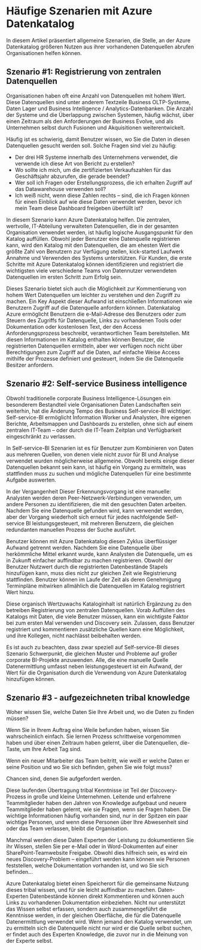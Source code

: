 <properties
   pageTitle="Häufige Szenarien mit Azure Datenkatalog | Microsoft Azure"
   description="Eine Übersicht über häufige Szenarien Azure Datenkatalog, einschließlich der Registrierung und Erkennung von hohem Wert Datenquellen Aktivieren der Self-service Business Intelligence, und erfassen vorhandene tribal wissen zu Datenquellen und Prozessen."
   services="data-catalog"
   documentationCenter=""
   authors="steelanddata"
   manager="NA"
   editor=""
   tags=""/>
<tags
   ms.service="data-catalog"
   ms.devlang="NA"
   ms.topic="article"
   ms.tgt_pltfrm="NA"
   ms.workload="data-catalog"
   ms.date="10/03/2016"
   ms.author="maroche"/>


# <a name="azure-data-catalog-common-scenarios"></a>Häufige Szenarien mit Azure Datenkatalog

In diesem Artikel präsentiert allgemeine Szenarien, die Stelle, an der Azure Datenkatalog größeren Nutzen aus ihrer vorhandenen Datenquellen abrufen Organisationen helfen können.

## <a name="scenario-1---registration-of-central-data-sources"></a>Szenario #1: Registrierung von zentralen Datenquellen

Organisationen haben oft eine Anzahl von Datenquellen mit hohem Wert. Diese Datenquellen sind unter anderem Textzeile Business OLTP-Systeme, Daten Lager und Business Intelligence / Analytics-Datenbanken. Die Anzahl der Systeme und die Überlappung zwischen Systemen, häufig wächst, über einen Zeitraum als den Anforderungen der Business Evolve, und als Unternehmen selbst durch Fusionen und Akquisitionen weiterentwickelt.

Häufig ist es schwierig, damit Benutzer wissen, wo Sie die Daten in diesen Datenquellen gesucht werden soll. Solche Fragen sind viel zu häufig:

- Der drei HR Systeme innerhalb des Unternehmens verwendet, die verwende ich diese Art von Bericht zu erstellen?
- Wo sollte ich mich, um die zertifizierten Verkaufszahlen für das Geschäftsjahr abzurufen, die gerade beendet?
- Wer soll ich Fragen oder Erstellungsprozess, die ich erhalten Zugriff auf das Datawarehouse verwenden soll?
- Ich weiß nicht, wenn diese Zahlen rechts – sind, die ich Fragen können für einen Einblick auf wie diese Daten verwendet werden, bevor ich mein Team diese Dashboard freigeben überfüllt ist?

In diesem Szenario kann Azure Datenkatalog helfen. Die zentralen, wertvolle, IT-Abteilung verwalteten Datenquellen, die in der gesamten Organisation verwendet werden, ist häufig logische Ausgangspunkt für den Katalog auffüllen. Obwohl jeder Benutzer eine Datenquelle registrieren kann, wird den Katalog mit den Datenquellen, die am ehesten Wert die größte Zahl von Benutzern zur Verfügung stellen, kick-started Laufwerk Annahme und Verwenden des Systems unterstützen. Für Kunden, die erste Schritte mit Azure Datenkatalog können identifizieren und registriert die wichtigsten viele verschiedene Teams von Datennutzer verwendeten Datenquellen im ersten Schritt zum Erfolg sein.

Dieses Szenario bietet sich auch die Möglichkeit zur Kommentierung von hohem Wert Datenquellen um leichter zu verstehen und den Zugriff zu machen. Ein Key Aspekt dieser Aufwand ist einschließen Informationen wie Benutzern Zugriff auf die Datenquelle anfordern können. Datenkatalog Azure ermöglicht Benutzern die e-Mail-Adresse des Benutzers oder zum Steuern des Zugriffs für Datenquelle, Links zu vorhandenen Tools oder Dokumentation oder kostenlosen Text, der den Access Anforderungsprozess beschreibt, verantwortlichen Team bereitstellen. Mit diesen Informationen im Katalog enthalten können Benutzer, die registrierten Datenquellen ermitteln, aber wer verfügen noch nicht über Berechtigungen zum Zugriff auf die Daten, auf einfache Weise Access mithilfe der Prozesse definiert und gesteuert, indem Sie die Datenquelle Besitzer anfordern.

## <a name="scenario-2---self-service-business-intelligence"></a>Szenario #2: Self-service Business intelligence

Obwohl traditionelle corporate Business Intelligence-Lösungen ein besonderem Bestandteil viele Organisationen Daten Landschaften sein weiterhin, hat die Änderung Tempo des Business Self-service-BI wichtiger. Self-service-BI ermöglicht Information Worker und Analysten, ihre eigenen Berichte, Arbeitsmappen und Dashboards zu erstellen, ohne sich auf einem zentralen IT-Team – oder durch die IT-Team Zeitplan und Verfügbarkeit eingeschränkt zu verlassen.

In Self-service-BI Szenarien ist es für Benutzer zum Kombinieren von Daten aus mehreren Quellen, von denen viele nicht zuvor für BI und Analyse verwendet wurden möglicherweise allgemeine. Obwohl bereits einige dieser Datenquellen bekannt sein kann, ist häufig ein Vorgang zu ermitteln, was stattfinden muss zu suchen und mögliche Datenquellen für eine bestimmte Aufgabe auswerten.

In der Vergangenheit Dieser Erkennungsvorgang ist eine manuelle: Analysten werden deren Peer-Netzwerk-Verbindungen verwenden, um andere Personen zu identifizieren, die mit den gesuchten Daten arbeiten. Nachdem Sie eine Datenquelle gefunden wird, kann verwendet werden, aber der Vorgang wiederholt sich erneut für jedes nachfolgende Self-service BI leistungsgesteuert, mit mehreren Benutzern, die gleichen redundanten manuellen Prozess der Suche ausführt.

Benutzer können mit Azure Datenkatalog diesen Zyklus überflüssiger Aufwand getrennt werden. Nachdem Sie eine Datenquelle über herkömmliche Mittel erkannt wurde, kann Analysten die Datenquelle, um es in Zukunft einfacher auffindbar zu machen registrieren. Obwohl der Benutzer Nutzwert durch die registrierten Datenbestände Stapels hinzufügen kann, muss dies nicht zur gleichen Zeit wie Registrierung stattfinden. Benutzer können im Laufe der Zeit als deren Genehmigung Terminpläne mitwirken allmählich die Datenquellen im Katalog registriert Wert hinzu.

Diese organisch Wertzuwachs Kataloginhalt ist natürlich Ergänzung zu den betreiben Registrierung von zentralen Datenquellen. Vorab Auffüllen des Katalogs mit Daten, die viele Benutzer müssen, kann ein wichtigste Faktor bei zum ersten Mal verwenden und Discovery sein. Zulassen, dass Benutzer registriert und kommentieren zusätzliche Quellen kann eine Möglichkeit, und ihre Kollegen, nicht nachlässt beibehalten werden.

Es ist auch zu beachten, dass zwar speziell auf Self-service-BI dieses Szenario Schwerpunkt, die gleichen Muster und Probleme auf großer corporate BI-Projekte anzuwenden. Alle, die eine manuelle Quelle Datenermittlung umfasst neben leistungsgesteuert ist ein Aufwand, der Wert für die Organisation durch die Verwendung von Azure Datenkatalog hinzufügen können.

## <a name="scenario-3---capturing-tribal-knowledge"></a>Szenario #3 - aufgezeichneten tribal knowledge

Woher wissen Sie, welche Daten Sie Ihre Arbeit und, wo die Daten zu finden müssen?

Wenn Sie in Ihrem Auftrag eine Weile befunden haben, wissen Sie wahrscheinlich einfach. Sie lernen Prozess schrittweise vorgenommen haben und über einen Zeitraum haben gelernt, über die Datenquellen, die-Taste, um Ihre Arbeit Tag sind.

Wenn ein neuer Mitarbeiter das Team beitritt, wie weiß er welche Daten er seine Position und wo Sie sich befinden, gehen Sie wie folgt muss?

Chancen sind, denen Sie aufgefordert werden.

Diese laufenden Übertragung tribal Kenntnisse ist Teil der Discovery-Prozess in große und kleine Unternehmen. Leitende und erfahrene Teammitglieder haben den Jahren von Knowledge aufgebaut und neuere Teammitglieder haben gelernt, wie sie Fragen, wenn sie Fragen haben. Die wichtige Informationen häufig vorhanden sind, nur in der Spitzen ein paar wichtige Personen, und wenn diese Personen über Ihre Abwesenheit sind oder das Team verlassen, bleibt die Organisation.

Manchmal werden diese Daten Experten der Leistung zu dokumentieren Sie ihr Wissen, stellen Sie per e-Mail oder in Word-Dokumenten auf einer SharePoint-Teamwebsite Freigabe. Obwohl dies hilfreich sein, es wird ein neues Discovery-Problem – eingeführt werden kann können wie Personen feststellen, welche Dokumentation vorhanden ist, und wo Sie sich befinden...

Azure Datenkatalog bietet einen Speicherort für die gemeinsame Nutzung dieses tribal wissen, und für sie leicht auffindbar zu machen. Daten-Experten Datenbestände können direkt Kommentieren und können auch Links zu vorhandenen Dokumentation einbeziehen. Nicht nur unterstützt das Wissen selbst erfassen, sondern auch zusammengeführt die Kenntnisse werden, in der gleichen Oberfläche, die für die Datenquelle Datenermittlung verwendet wird. Wenn jemand den Katalog verwendet, um zu ermitteln sich die Datenquelle nicht nur wird er die Quelle selbst suchen, er findet auch des Experten Knowledge, die zuvor nur in die Meinung von der Experte selbst.
